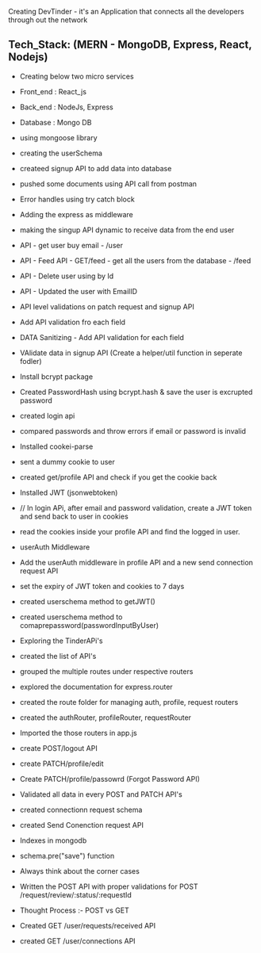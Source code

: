 Creating DevTinder - it's an Application that connects all the developers through out the network

Tech_Stack: (MERN - MongoDB, Express, React, Nodejs)
-
- Creating below two micro services 
- Front_end : React_js
- Back_end : NodeJs, Express
- Database : Mongo DB

- using mongoose library
- creating the userSchema
- createed signup API to add data into database
- pushed some documents using API call from postman
- Error handles using try catch block
- Adding the express as middleware
- making the singup API dynamic to receive data from the end user
- API - get user buy email - /user
- API - Feed API - GET/feed - get all the users from the database - /feed
- API - Delete user using by Id
- API - Updated the user with EmailID
- API level validations on patch request and signup API
- Add API validation fro each field 
- DATA Sanitizing - Add API validation for each field 
- VAlidate data in signup API (Create a helper/util function in seperate fodler)
- Install bcrypt package
- Created PasswordHash using bcrypt.hash & save the user is excrupted password
- created login api 
- compared passwords and throw errors if email or password is invalid 
- Installed cookei-parse
- sent a dummy cookie to user 
- created get/profile API and check if you get the cookie back 
- Installed JWT (jsonwebtoken)
- // In login APi, after email and password validation,  create a JWT token and send back to user in cookies
- read the cookies inside your profile API and find the logged in user.
- userAuth Middleware
- Add the userAuth middleware in profile API and a new send connection request API
- set the expiry of JWT token and cookies to 7 days
- created userschema method to getJWT()
- created userschema method to comaprepassword(passwordInputByUser)

- Exploring the TinderAPi's
- created the list of API's
- grouped the multiple routes under respective routers
- explored the documentation for express.router
- created the route folder for managing auth, profile, request routers
- created the authRouter, profileRouter, requestRouter
- Imported the those routers in app.js

- create POST/logout API
- create PATCH/profile/edit
- Create PATCH/profile/passowrd (Forgot Password API)
- Validated all data in every POST and PATCH API's
- created connectionn request schema
- created Send Conenction request API
- Indexes in mongodb
- schema.pre("save") function
- Always think about the corner cases 


- Written the POST API with proper validations for POST /request/review/:status/:requestId

- Thought Process :- POST vs GET
- Created GET /user/requests/received  API
- created GET /user/connections API

